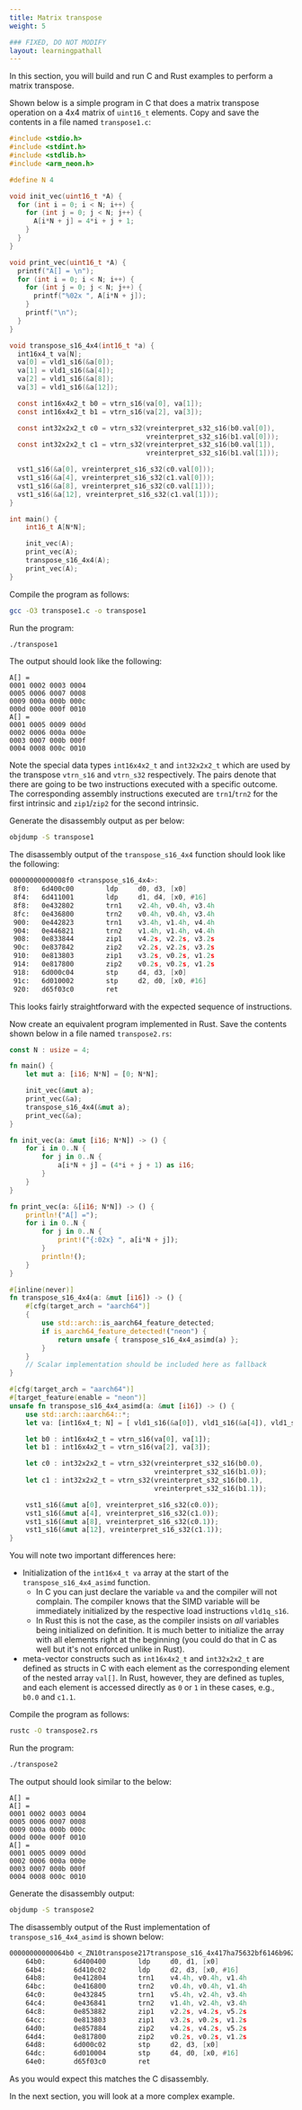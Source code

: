 ```yaml
---
title: Matrix transpose
weight: 5

### FIXED, DO NOT MODIFY
layout: learningpathall
---
```


In this section, you will build and run C and Rust examples to perform a matrix transpose. 
 
Shown below is a simple program in C that does a matrix transpose operation on a 4x4 matrix of `uint16_t` elements. Copy and save the contents in a file named `transpose1.c`:

```C
#include <stdio.h>
#include <stdint.h>
#include <stdlib.h>
#include <arm_neon.h>

#define N 4

void init_vec(uint16_t *A) {
  for (int i = 0; i < N; i++) {
    for (int j = 0; j < N; j++) {
      A[i*N + j] = 4*i + j + 1;
    }
  }
}

void print_vec(uint16_t *A) {
  printf("A[] = \n");
  for (int i = 0; i < N; i++) {
    for (int j = 0; j < N; j++) {
      printf("%02x ", A[i*N + j]);
    }
    printf("\n");
  }
}

void transpose_s16_4x4(int16_t *a) {
  int16x4_t va[N];
  va[0] = vld1_s16(&a[0]);
  va[1] = vld1_s16(&a[4]);
  va[2] = vld1_s16(&a[8]);
  va[3] = vld1_s16(&a[12]);

  const int16x4x2_t b0 = vtrn_s16(va[0], va[1]);
  const int16x4x2_t b1 = vtrn_s16(va[2], va[3]);

  const int32x2x2_t c0 = vtrn_s32(vreinterpret_s32_s16(b0.val[0]),
                                  vreinterpret_s32_s16(b1.val[0]));
  const int32x2x2_t c1 = vtrn_s32(vreinterpret_s32_s16(b0.val[1]),
                                  vreinterpret_s32_s16(b1.val[1]));

  vst1_s16(&a[0], vreinterpret_s16_s32(c0.val[0]));
  vst1_s16(&a[4], vreinterpret_s16_s32(c1.val[0]));
  vst1_s16(&a[8], vreinterpret_s16_s32(c0.val[1]));
  vst1_s16(&a[12], vreinterpret_s16_s32(c1.val[1]));
}

int main() {
    int16_t A[N*N];

    init_vec(A);
    print_vec(A);
    transpose_s16_4x4(A);
    print_vec(A);
}
```

Compile the program as follows:

```bash 
gcc -O3 transpose1.c -o transpose1
```
Run the program:
```bash
./transpose1
```
The output should look like the following:
```output
A[] =
0001 0002 0003 0004
0005 0006 0007 0008
0009 000a 000b 000c
000d 000e 000f 0010
A[] =
0001 0005 0009 000d
0002 0006 000a 000e
0003 0007 000b 000f
0004 0008 000c 0010
```

Note the special data types `int16x4x2_t` and `int32x2x2_t` which are used by the transpose `vtrn_s16` and `vtrn_s32` respectively. The pairs denote that there are going to be two instructions executed with a specific outcome. The corresponding assembly instructions executed are `trn1`/`trn2` for the first intrinsic and `zip1`/`zip2` for the second intrinsic.

Generate the disassembly output as per below:
```bash
objdump -S transpose1
```
The disassembly output of the `transpose_s16_4x4` function should look like the following:
```asm
00000000000008f0 <transpose_s16_4x4>:
 8f0:   6d400c00        ldp     d0, d3, [x0]
 8f4:   6d411001        ldp     d1, d4, [x0, #16]
 8f8:   0e432802        trn1    v2.4h, v0.4h, v3.4h
 8fc:   0e436800        trn2    v0.4h, v0.4h, v3.4h
 900:   0e442823        trn1    v3.4h, v1.4h, v4.4h
 904:   0e446821        trn2    v1.4h, v1.4h, v4.4h
 908:   0e833844        zip1    v4.2s, v2.2s, v3.2s
 90c:   0e837842        zip2    v2.2s, v2.2s, v3.2s
 910:   0e813803        zip1    v3.2s, v0.2s, v1.2s
 914:   0e817800        zip2    v0.2s, v0.2s, v1.2s
 918:   6d000c04        stp     d4, d3, [x0]
 91c:   6d010002        stp     d2, d0, [x0, #16]
 920:   d65f03c0        ret
```

This looks fairly straightforward with the expected sequence of instructions.

Now create an equivalent program implemented in Rust. Save the contents shown below in a file named `transpose2.rs`:

```Rust
const N : usize = 4;

fn main() {
    let mut a: [i16; N*N] = [0; N*N];

    init_vec(&mut a);
    print_vec(&a);
    transpose_s16_4x4(&mut a);
    print_vec(&a);
}

fn init_vec(a: &mut [i16; N*N]) -> () {
    for i in 0..N {
        for j in 0..N {
            a[i*N + j] = (4*i + j + 1) as i16;
        }
    }
}

fn print_vec(a: &[i16; N*N]) -> () {
    println!("A[] =");
    for i in 0..N {
        for j in 0..N {
            print!("{:02x} ", a[i*N + j]);
        }
        println!();
    }
}

#[inline(never)]
fn transpose_s16_4x4(a: &mut [i16]) -> () {
    #[cfg(target_arch = "aarch64")]
    {
        use std::arch::is_aarch64_feature_detected;
        if is_aarch64_feature_detected!("neon") {
            return unsafe { transpose_s16_4x4_asimd(a) };
        }
    }
    // Scalar implementation should be included here as fallback
}

#[cfg(target_arch = "aarch64")]
#[target_feature(enable = "neon")]
unsafe fn transpose_s16_4x4_asimd(a: &mut [i16]) -> () {
    use std::arch::aarch64::*;
    let va: [int16x4_t; N] = [ vld1_s16(&a[0]), vld1_s16(&a[4]), vld1_s16(&a[8]), vld1_s16(&a[12]) ];

    let b0 : int16x4x2_t = vtrn_s16(va[0], va[1]);
    let b1 : int16x4x2_t = vtrn_s16(va[2], va[3]);

    let c0 : int32x2x2_t = vtrn_s32(vreinterpret_s32_s16(b0.0),
                                    vreinterpret_s32_s16(b1.0));
    let c1 : int32x2x2_t = vtrn_s32(vreinterpret_s32_s16(b0.1),
                                    vreinterpret_s32_s16(b1.1));

    vst1_s16(&mut a[0], vreinterpret_s16_s32(c0.0));
    vst1_s16(&mut a[4], vreinterpret_s16_s32(c1.0));
    vst1_s16(&mut a[8], vreinterpret_s16_s32(c0.1));
    vst1_s16(&mut a[12], vreinterpret_s16_s32(c1.1));
}
```

You will note two important differences here:

* Initialization of the `int16x4_t va` array at the start of the `transpose_s16_4x4_asimd` function.
  - In C you can just declare the variable `va` and the compiler will not complain. The compiler knows that the SIMD variable will be immediately initialized by the respective load instructions `vld1q_s16`.
  - In Rust this is not the case, as the compiler insists on *all* variables being initialized on definition. It is much better to initialize the array with all elements right at the beginning (you could do that in C as well but it's not enforced unlike in Rust).
* meta-vector constructs such as `int16x4x2_t` and `int32x2x2_t` are defined as structs in C with each element as the corresponding element of the nested array `val[]`. In Rust, however, they are defined as tuples, and each element is accessed directly as `0` or `1` in these cases, e.g., `b0.0` and `c1.1`.

Compile the program as follows:

```bash 
rustc -O transpose2.rs
```

Run the program:
```bash
./transpose2
```

The output should look similar to the below:
```output
A[] =
A[] =
0001 0002 0003 0004
0005 0006 0007 0008
0009 000a 000b 000c
000d 000e 000f 0010
A[] =
0001 0005 0009 000d
0002 0006 000a 000e
0003 0007 000b 000f
0004 0008 000c 0010
```
Generate the disassembly output:
```bash
objdump -S transpose2
```

The disassembly output of the Rust implementation of `transpose_s16_4x4_asimd` is shown below:

```asm
00000000000064b0 <_ZN10transpose217transpose_s16_4x417ha75632bf6146b962E>:
    64b0:       6d400400        ldp     d0, d1, [x0]
    64b4:       6d410c02        ldp     d2, d3, [x0, #16]
    64b8:       0e412804        trn1    v4.4h, v0.4h, v1.4h
    64bc:       0e416800        trn2    v0.4h, v0.4h, v1.4h
    64c0:       0e432845        trn1    v5.4h, v2.4h, v3.4h
    64c4:       0e436841        trn2    v1.4h, v2.4h, v3.4h
    64c8:       0e853882        zip1    v2.2s, v4.2s, v5.2s
    64cc:       0e813803        zip1    v3.2s, v0.2s, v1.2s
    64d0:       0e857884        zip2    v4.2s, v4.2s, v5.2s
    64d4:       0e817800        zip2    v0.2s, v0.2s, v1.2s
    64d8:       6d000c02        stp     d2, d3, [x0]
    64dc:       6d010004        stp     d4, d0, [x0, #16]
    64e0:       d65f03c0        ret
```
As you would expect this matches the C disassembly.

In the next section, you will look at a more complex example.
